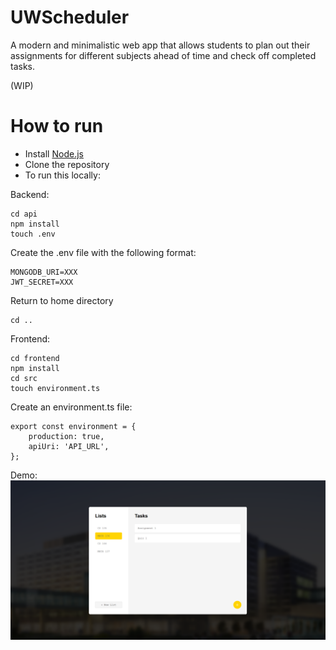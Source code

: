 UWScheduler
===========

A modern and minimalistic web app that allows students to plan out their assignments for different subjects ahead of time and check off completed tasks.

(WIP)

# How to run

- Install [Node.js](https://nodejs.org/en)
- Clone the repository 
- To run this locally:

Backend:
```
cd api
npm install
touch .env
```
Create the .env file with the following format:
```
MONGODB_URI=XXX
JWT_SECRET=XXX
```

Return to home directory
```
cd ..
```

Frontend:
```
cd frontend
npm install
cd src
touch environment.ts
```

Create an environment.ts file:
```
export const environment = {
    production: true,
    apiUri: 'API_URL',
};
```

Demo:
![Sample UI](https://github.com/JasonH53/UWAssignmentPlanner/blob/main/images/Screenshot%202024-01-01%20174155.png)
